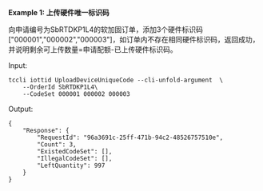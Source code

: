 **Example 1: 上传硬件唯一标识码**

向申请编号为SbRTDKP1L4的软加固订单，添加3个硬件标识码["000001","000002","000003"]，如订单内不存在相同硬件标识码，返回成功，并说明剩余可上传数量=申请配额-已上传硬件标识码。

Input: 

```
tccli iottid UploadDeviceUniqueCode --cli-unfold-argument  \
    --OrderId SbRTDKP1L4\
    --CodeSet 000001 000002 000003
```

Output: 
```
{
    "Response": {
        "RequestId": "96a3691c-25ff-471b-94c2-48526757510e",
        "Count": 3,
        "ExistedCodeSet": [],
        "IllegalCodeSet": [],
        "LeftQuantity": 997
    }
}
```

